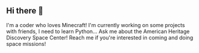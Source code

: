 ## Hi there 👋
I'm a coder who loves Minecraft!
I'm currently working on some projects with friends, I need to learn Python...
Ask me about the American Heritage Discovery Space Center!
Reach me if you're interested in coming and doing space missions!

<!--
**duane-allred/duane-allred** is a ✨ _special_ ✨ repository because its `README.md` (this file) appears on your GitHub profile.

Here are some ideas to get you started:

- 🔭 I’m currently working on ...
- 🌱 I’m currently learning ...
- 👯 I’m looking to collaborate on ...
- 🤔 I’m looking for help with ...
- 💬 Ask me about ...
- 📫 How to reach me: ...
- ⚡ Fun fact: ...
-->
